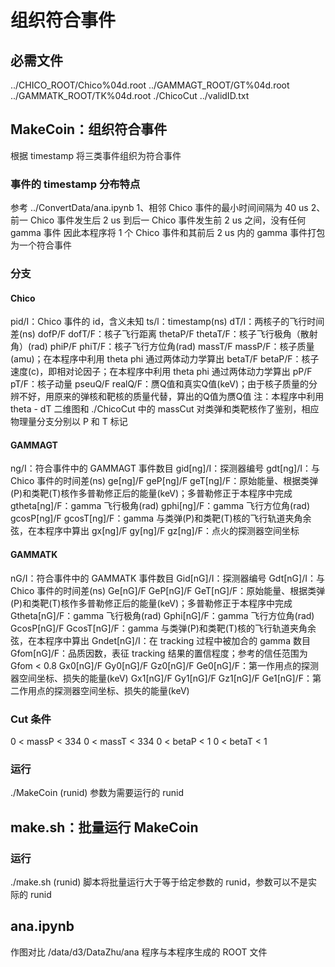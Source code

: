 # 组织符合事件

## 必需文件
../CHICO_ROOT/Chico%04d.root
../GAMMAGT_ROOT/GT%04d.root
../GAMMATK_ROOT/TK%04d.root
./ChicoCut
../validID.txt

## MakeCoin：组织符合事件
根据 timestamp 将三类事件组织为符合事件

### 事件的 timestamp 分布特点
参考 ../ConvertData/ana.ipynb
1、相邻 Chico 事件的最小时间间隔为 40 us
2、前一 Chico 事件发生后 2 us 到后一 Chico 事件发生前 2 us 之间，没有任何 gamma 事件
因此本程序将 1 个 Chico 事件和其前后 2 us 内的 gamma 事件打包为一个符合事件

### 分支

#### Chico
pid/I：Chico 事件的 id，含义未知
ts/l：timestamp(ns)
dT/I：两核子的飞行时间差(ns)
dofP/F dofT/F：核子飞行距离
thetaP/F thetaT/F：核子飞行极角（散射角）(rad)
phiP/F phiT/F：核子飞行方位角(rad)
massT/F massP/F：核子质量(amu)；在本程序中利用 theta phi 通过两体动力学算出
betaT/F betaP/F：核子速度(c)，即相对论因子；在本程序中利用 theta phi 通过两体动力学算出
pP/F pT/F：核子动量
pseuQ/F realQ/F：赝Q值和真实Q值(keV)；由于核子质量的分辨不好，用原来的弹核和靶核的质量代替，算出的Q值为赝Q值
注：本程序中利用 theta - dT 二维图和 ./ChicoCut 中的 massCut 对类弹和类靶核作了鉴别，相应物理量分支分别以 P 和 T 标记

#### GAMMAGT
ng/I：符合事件中的 GAMMAGT 事件数目
gid\[ng]/I：探测器编号
gdt\[ng]/I：与 Chico 事件的时间差(ns)
ge\[ng]/F geP\[ng]/F geT\[ng]/F：原始能量、根据类弹(P)和类靶(T)核作多普勒修正后的能量(keV)；多普勒修正于本程序中完成
gtheta\[ng]/F：gamma 飞行极角(rad)
gphi\[ng]/F：gamma 飞行方位角(rad)
gcosP\[ng]/F gcosT\[ng]/F：gamma 与类弹(P)和类靶(T)核的飞行轨道夹角余弦，在本程序中算出
gx\[ng]/F gy\[ng]/F gz\[ng]/F：点火的探测器空间坐标

#### GAMMATK
nG/I：符合事件中的 GAMMATK 事件数目
Gid\[nG]/I：探测器编号
Gdt\[nG]/I：与 Chico 事件的时间差(ns)
Ge\[nG]/F GeP\[nG]/F GeT\[nG]/F：原始能量、根据类弹(P)和类靶(T)核作多普勒修正后的能量(keV)；多普勒修正于本程序中完成
Gtheta\[nG]/F：gamma 飞行极角(rad)
Gphi\[nG]/F：gamma 飞行方位角(rad)
GcosP\[nG]/F GcosT\[nG]/F：gamma 与类弹(P)和类靶(T)核的飞行轨道夹角余弦，在本程序中算出
Gndet\[nG]/I：在 tracking 过程中被加合的 gamma 数目
Gfom\[nG]/F：品质因数，表征 tracking 结果的置信程度；参考的信任范围为 Gfom < 0.8
Gx0\[nG]/F Gy0\[nG]/F Gz0\[nG]/F Ge0\[nG]/F：第一作用点的探测器空间坐标、损失的能量(keV)
Gx1\[nG]/F Gy1\[nG]/F Gz1\[nG]/F Ge1\[nG]/F：第二作用点的探测器空间坐标、损失的能量(keV)

### Cut 条件
0 < massP < 334
0 < massT < 334
0 < betaP < 1
0 < betaT < 1

### 运行
./MakeCoin (runid)
参数为需要运行的 runid

## make.sh：批量运行 MakeCoin

### 运行
./make.sh (runid)
脚本将批量运行大于等于给定参数的 runid，参数可以不是实际的 runid

## ana.ipynb
作图对比 /data/d3/DataZhu/ana 程序与本程序生成的 ROOT 文件

